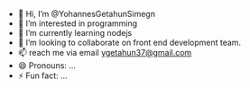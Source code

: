 - 👋 Hi, I’m @YohannesGetahunSimegn
- 👀 I’m interested in programming 
- 🌱 I’m currently learning nodejs
- 💞️ I’m looking to collaborate on front end development team.
- 📫 reach me via email ygetahun37@gmail.com
- 😄 Pronouns: ...
- ⚡ Fun fact: ...

<!---
YohannesGetahunSimegn/YohannesGetahunSimegn is a ✨ special ✨ repository because its `README.md` (this file) appears on your GitHub profile.
You can click the Preview link to take a look at your changes.
--->
